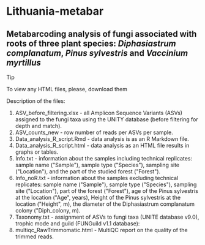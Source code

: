 # Lithuania-metabar
## Metabarcoding analysis of fungi associated with roots of three plant species: _Diphasiastrum complanatum_, _Pinus sylvestris_ and _Vaccinium myrtillus_


> [!TIP]
> To view any HTML files, please, download them


Description of the files:

1. ASV_before_filtering.xlsx - all Amplicon Sequence Variants (ASVs) assigned to the fungi taxa using the UNITY database (before filtering for depth and match).
2. ASV_counts_new - row number of reads per ASVs per sample.
3. Data_analysis_R_script.Rmd - data analysis is as an R Markdown file.
4. Data_analysis_R_script.html - data analysis as an HTML file results in graphs or tables.
5. Info.txt - information about the samples including technical replicates: sample name ("Sample"), sample type ("Species"), sampling site ("Location"), and the part of the studied forest ("Forest").
6. Info_noR.txt - information about the samples excluding technical replicates: sample name ("Sample"), sample type ("Species"), sampling site ("Location"), part of the forest ("Forest"), age of the Pinus sylvestris at the location ("Age", years), Height of the Pinus sylvestris at the location ("Height", m), the diameter of the Diphasiastrum complanatum colony ("Diph_colony, m).
7. Taxonomy.txt - assignment of ASVs to fungi taxa (UNITE database v9.0), trophic mode and guild (FUNGuild v1.1 database): 
8. multiqc_RawTrimmomatic.html - MultiQC report on the quality of the trimmed reads.
